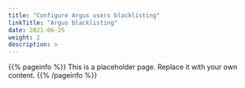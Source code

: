 ```yaml
---
title: "Configure Argus users blacklisting"
linkTitle: "Argus blacklisting"
date: 2021-06-25
weight: 2
description: >
---
```


{{% pageinfo %}}
This is a placeholder page. Replace it with your own content.
{{% /pageinfo %}}
